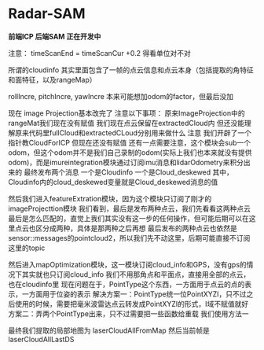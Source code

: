 # Radar-SAM

**前端ICP 后端SAM 正在开发中**


注意：
timeScanEnd = timeScanCur +0.2
得看单位对不对

所谓的cloudinfo 其实里面包含了一帧的点云信息和点云本身（包括提取的角特征和面特征，以及rangeMap）

rollIncre, pitchIncre, yawIncre 本来可能想加odom的factor，但最后没加

现在 image Projection基本改完了 注意以下事项：
原来ImageProjection中的rangeMat我们现在没有赋值
我们现在点云保留在extractedCloud内 但还没能理解原来代码里fullCloud和extractedCLoud分别用来做什么
注意 我们开辟了一个指针教CloudForICP 但现在还没有赋值
还有一点需要注意，这个模块会sub一个odom，但这个odom并不是我们自己录制的odom(实际上我们也本来就没有提供odom)，而是imureintegration模块通过订阅imu消息和lidarOdometry来积分出来的
最终发布两个消息 一个是Cloudinfo 一个是Cloud_deskewed 其中，Cloudinfo内的cloud_deskewed变量就是Cloud_deskewed消息的值

然后我们进入featureExtration模块，因为这个模块只订阅了刚才的imageProjecttion模块
我们看到，最后是发布两种点云，我们先看看这两种点云最后是怎么匹配的，直觉上我们其实没有这一步的任何操作，但可能后期可以在这里点云也区分成两种，具体是那两种之后再想
最后发布的两种点云也依然是sensor::messages的pointcloud2，所以我们先不动这里，后期可能直接不订阅这里的topic

然后进入mapOptimization模块，这一模块订阅cloud_info和GPS，没有gps的情况下其实就也只订阅cloud_info
我们不用那角点和平面点，直接用全部的点云，也在cloudinfo里
现在问题在于，PointType这个东西，一方面用于点云的点的表示，一方面用于位姿的表示
解决方案一：PointType统一位PointXYZI，只不过之后使用的时候，需要把毫米波雷达点云转发成PointXYZI的形式，I域不赋值就好
方案二：弄两个PointType出来，只不过需要把一些函数给重载
我们使用方法一

最终我们提取的局部地图为 laserCloudAllFromMap   然后当前帧是laserCloudAllLastDS

